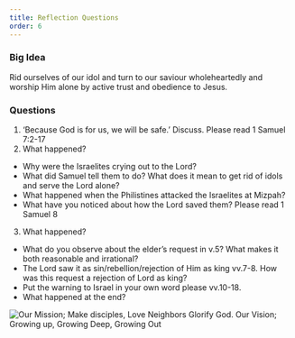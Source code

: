 ```yaml
---
title: Reflection Questions
order: 6
---
```


### Big Idea 
Rid ourselves of our idol and turn to our saviour wholeheartedly and worship Him alone by active trust and obedience to Jesus.  


### Questions

1. ‘Because God is for us, we will be safe.’ Discuss. Please read 1 Samuel 7:2-17
2. What happened? 
 - Why were the Israelites crying out to the Lord? 
 - What did Samuel tell them to do? What does it mean to get rid of idols and serve the Lord alone? 
 - What happened when the Philistines attacked the Israelites at Mizpah? 
 - What have you noticed about how the Lord saved them? Please read 1 Samuel 8
3. What happened?
 - What do you observe about the elder’s request in v.5? What makes it both reasonable and irrational? 
 - The Lord saw it as sin/rebellion/rejection of Him as king vv.7-8. How was this request a rejection of Lord as king? 
 - Put the warning to Israel in your own word please  vv.10-18. 
 - What happened at the end? 




![Our Mission; Make disciples, Love Neighbors Glorify God. Our Vision; Growing up, Growing Deep, Growing Out](https://raw.githubusercontent.com/stgeorgeshurstville/bulletin/main/images/upload.JPG)
